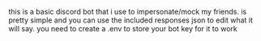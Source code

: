 this is a basic discord bot that i use to impersonate/mock my friends.
is pretty simple and you can use the included responses json to edit what it will say.
you need to create a .env to store your bot key for it to work
